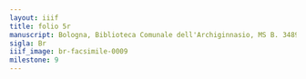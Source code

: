 ```yaml
---
layout: iiif
title: folio 5r
manuscript: Bologna, Biblioteca Comunale dell'Archiginnasio, MS B. 3489
sigla: Br
iiif_image: br-facsimile-0009
milestone: 9
---
```

